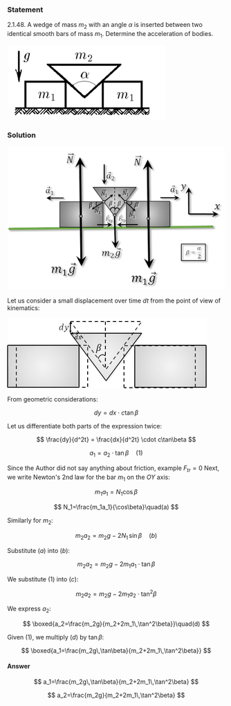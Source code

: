 ###  Statement

$2.1.48.$ A wedge of mass $m_2$ with an angle $\alpha$ is inserted between two identical smooth bars of mass $m_1$. Determine the acceleration of bodies.

![ For problem $2.1.48$ |367x172, 39%](../../img/2.1.48/statement.png)

### Solution

![ Forces acting on the system |617x405, 67%](../../img/2.1.48/sol.png)

Let us consider a small displacement over time $dt$ from the point of view of kinematics:

![ Small transition in time $dt$ |461x163, 47%](../../img/2.1.48/sol1.png)

From geometric considerations:

$$
dy = dx \cdot c\tan\beta
$$

Let us differentiate both parts of the expression twice:

$$
\frac{dy}{d^2t} = \frac{dx}{d^2t} \cdot c\tan\beta
$$

$$
a_1 = a_2 \cdot \tan\beta\quad(1)
$$

Since the Author did not say anything about friction, example $F_{tr}=0$ Next, we write Newton's 2nd law for the bar $m_1$ on the $OY$ axis:

$$
m_1a_1=N_1\cos\beta
$$

$$
N_1=\frac{m_1a_1}{\cos\beta}\quad(a)
$$

Similarly for $m_2$:

$$
m_2a_2=m_2g-2N_1\,\sin\beta\quad(b)
$$

Substitute $(a)$ into $(b)$:

$$
m_2a_2=m_2g-2m_1a_1\cdot \tan\beta
$$

We substitute $(1)$ into $(c)$:

$$
m_2a_2=m_2g-2m_1a_2\cdot \tan^2\beta
$$

We express $a_2$:

$$
\boxed{a_2=\frac{m_2g}{m_2+2m_1\,\tan^2\beta}}\quad(d)
$$

Given $(1)$, we multiply $(d)$ by $\tan\beta$:

$$
\boxed{a_1=\frac{m_2g\,\tan\beta}{m_2+2m_1\,\tan^2\beta}}
$$

#### Answer

$$
a_1=\frac{m_2g\,\tan\beta}{m_2+2m_1\,\tan^2\beta}
$$

$$
a_2=\frac{m_2g}{m_2+2m_1\,\tan^2\beta}
$$